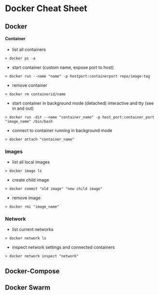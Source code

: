# Docker Cheat Sheet

## Docker

#### Container 

- list all containers

`> docker ps -a`

- start container (custom name, expose port to host)

`> docker run --name "name" -p hostport:containerport repo/image:tag`

- remove container

`> docker rm containerid/name`

- start container in background mode (detached) interactive and tty (see in and out) 

`> docker run -dit --name "container_name" -p host_port:container_port "image_name" /bin/bash`

- connect to container running in background mode

`> docker attach "container_name"`


### Images

- list all local images

`> docker image ls`

- create child image 

`> docker commit "old image" "new child image"`

- remove image

`> docker rmi "image_name"`


### Network

- list current networks

`> docker network ls`

- inspect network settings and connected containers

`> docker network inspect "network"`




## Docker-Compose


## Docker Swarm
